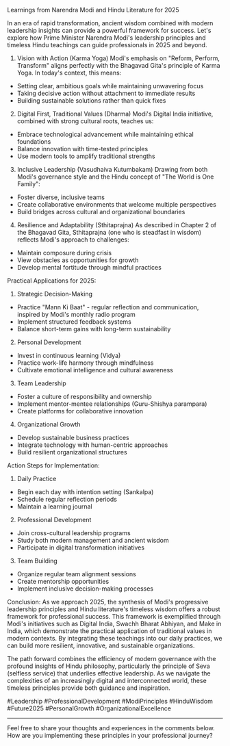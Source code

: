 Learnings from Narendra Modi and Hindu Literature for 2025

In an era of rapid transformation, ancient wisdom combined with modern leadership insights can provide a powerful framework for success. Let's explore how Prime Minister Narendra Modi's leadership principles and timeless Hindu teachings can guide professionals in 2025 and beyond.

1. Vision with Action (Karma Yoga)
Modi's emphasis on "Reform, Perform, Transform" aligns perfectly with the Bhagavad Gita's principle of Karma Yoga. In today's context, this means:
- Setting clear, ambitious goals while maintaining unwavering focus
- Taking decisive action without attachment to immediate results
- Building sustainable solutions rather than quick fixes

2. Digital First, Traditional Values (Dharma)
Modi's Digital India initiative, combined with strong cultural roots, teaches us:
- Embrace technological advancement while maintaining ethical foundations
- Balance innovation with time-tested principles
- Use modern tools to amplify traditional strengths

3. Inclusive Leadership (Vasudhaiva Kutumbakam)
Drawing from both Modi's governance style and the Hindu concept of "The World is One Family":
- Foster diverse, inclusive teams
- Create collaborative environments that welcome multiple perspectives
- Build bridges across cultural and organizational boundaries

4. Resilience and Adaptability (Sthitaprajna)
As described in Chapter 2 of the Bhagavad Gita, Sthitaprajna (one who is steadfast in wisdom) reflects Modi's approach to challenges:
- Maintain composure during crisis
- View obstacles as opportunities for growth
- Develop mental fortitude through mindful practices

Practical Applications for 2025:

1. Strategic Decision-Making
- Practice "Mann Ki Baat" - regular reflection and communication, inspired by Modi's monthly radio program
- Implement structured feedback systems
- Balance short-term gains with long-term sustainability

2. Personal Development
- Invest in continuous learning (Vidya)
- Practice work-life harmony through mindfulness
- Cultivate emotional intelligence and cultural awareness

3. Team Leadership
- Foster a culture of responsibility and ownership
- Implement mentor-mentee relationships (Guru-Shishya parampara)
- Create platforms for collaborative innovation

4. Organizational Growth
- Develop sustainable business practices
- Integrate technology with human-centric approaches
- Build resilient organizational structures

Action Steps for Implementation:

1. Daily Practice
- Begin each day with intention setting (Sankalpa)
- Schedule regular reflection periods
- Maintain a learning journal

2. Professional Development
- Join cross-cultural leadership programs
- Study both modern management and ancient wisdom
- Participate in digital transformation initiatives

3. Team Building
- Organize regular team alignment sessions
- Create mentorship opportunities
- Implement inclusive decision-making processes

Conclusion:
As we approach 2025, the synthesis of Modi's progressive leadership principles and Hindu literature's timeless wisdom offers a robust framework for professional success. This framework is exemplified through Modi's initiatives such as Digital India, Swachh Bharat Abhiyan, and Make in India, which demonstrate the practical application of traditional values in modern contexts. By integrating these teachings into our daily practices, we can build more resilient, innovative, and sustainable organizations.

The path forward combines the efficiency of modern governance with the profound insights of Hindu philosophy, particularly the principle of Seva (selfless service) that underlies effective leadership. As we navigate the complexities of an increasingly digital and interconnected world, these timeless principles provide both guidance and inspiration.

#Leadership #ProfessionalDevelopment #ModiPrinciples #HinduWisdom #Future2025 #PersonalGrowth #OrganizationalExcellence

---

Feel free to share your thoughts and experiences in the comments below. How are you implementing these principles in your professional journey?